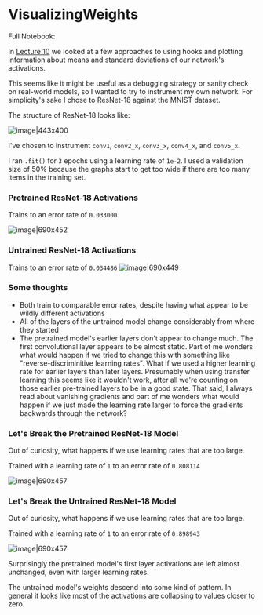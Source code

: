 # VisualizingWeights

Full Notebook: 

In [Lecture 10](https://forums.fast.ai/t/lesson-10-discussion-wiki-2019/42781/306) we looked at a few approaches to using hooks and plotting information about means and standard deviations of our network's activations.

This seems like it might be useful as a debugging strategy or sanity check on real-world models, so I wanted to try to instrument my own network. For simplicity's sake I chose to ResNet-18 against the MNIST dataset. 

The structure of ResNet-18 looks like: 

![image|443x400](https://i.imgur.com/1g29NJ9.png) 

I've chosen to instrument `conv1`, `conv2_x`, `conv3_x`, `conv4_x`, and `conv5_x`.

I ran `.fit()` for `3` epochs using a learning rate of `1e-2`. I used a validation size of 50% because the graphs start to get too wide if there are too many items in the training set.

### Pretrained ResNet-18 Activations

Trains to an error rate of `0.033000`

![image|690x452](https://i.imgur.com/gOgkdMX.png) 

### Untrained ResNet-18 Activations

Trains to an error rate of `0.034486`
![image|690x449](https://i.imgur.com/U9Jr8wQ.png) 

### Some thoughts

 - Both train to comparable error rates, despite having what appear to be wildly different activations
 - All of the layers of the untrained model change considerably from where they started
 - The pretrained model's earlier layers don't appear to change much. The first convolutional layer appears to be almost static. Part of me wonders what would happen if we tried to change this with something like "reverse-discriminitive learning rates". What if we used a higher learning rate for earlier layers than later layers. Presumably when using transfer learning this seems like it wouldn't work, after all we're counting on those earlier pre-trained layers to be in a good state. That said, I always read about vanishing gradients and part of me wonders what would happen if we just made the learning rate larger to force the gradients backwards through the network?



### Let's Break the Pretrained ResNet-18 Model

Out of curiosity, what happens if we use learning rates that are too large.

Trained with a learning rate of `1` to an error rate of `0.808114`

![image|690x457](https://i.imgur.com/G5AAWFO.png) 

### Let's Break the Untrained ResNet-18 Model

Out of curiosity, what happens if we use learning rates that are too large.

Trained with a learning rate of `1` to an error rate of `0.898943`

![image|690x457](https://i.imgur.com/O69SBKE.png) 





Surprisingly the pretrained model's first layer activations are left almost unchanged, even with larger learning rates. 

The untrained model's weights descend into some kind of pattern. In general it looks like most of the activations are collapsing to values closer to zero.
